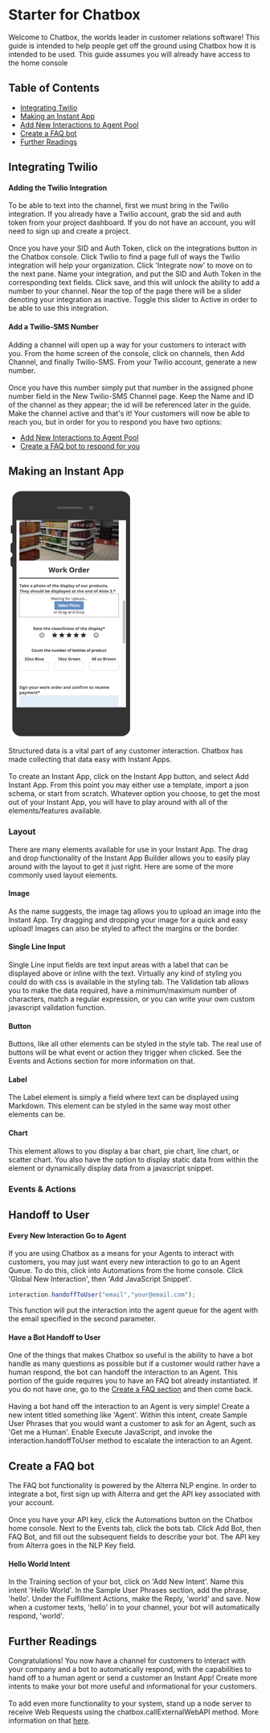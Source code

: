 # Starter for Chatbox

Welcome to Chatbox, the worlds leader in customer relations software! 
This guide is intended to help people get off the ground using Chatbox 
how it is intended to be used. This guide assumes you will already 
have access to the home console

## Table of Contents
* [Integrating Twilio](#integrating-twilio) 
* [Making an Instant App](#making-an-instant-app)
* [Add New Interactions to Agent Pool](#handoff-to-user) 
* [Create a FAQ bot](#create-a-faq-bot)
* [Further Readings](#further-readings)


## Integrating Twilio 
#### Adding the Twilio Integration
To be able to text into the channel, first we must bring in the Twilio integration. 
If you already have a Twilio account, grab the sid and auth token from your 
project dashboard. If you do not have an account, you will need to sign up and create a project.
<br><br>
Once you have your SID and Auth Token, click on the integrations button in the Chatbox console. 
Click Twilio to find a page full of ways the Twilio integration will help your organization. 
Click 'Integrate now' to move on to the next pane. Name your integration, and put the SID and Auth Token 
in the corresponding text fields. Click save, and this will unlock the ability to add a number to your channel.
Near the top of the page there will be a slider denoting your integration as inactive. Toggle this slider to 
Active in order to be able to use this integration.

####  Add a Twilio-SMS Number
Adding a channel will open up a way for your customers to interact with you. From the home screen of the console, 
click on channels, then  Add Channel, and finally Twilio-SMS. From your Twilio account, generate a new number. 
<br><br>
Once you have this number simply put that number in the assigned phone number field in the New Twilio-SMS Channel page.
Keep the Name and ID of the channel as they appear; the id will be referenced later in the guide.
Make the channel active and that's it! Your customers will now be able to reach you, but in order for 
you to respond you have two options:
* [Add New Interactions to Agent Pool](#handoff-to-user) 
* [Create a FAQ bot to respond for you](#create-a-faq-bot)

## Making an Instant App
<img src="WorkOrder.png" alt="Work order Instant App" width="250" height="500" />

Structured data is a vital part of any customer interaction. Chatbox has made collecting that data easy with 
Instant Apps.
<br><br>
To create an Instant App, click on the Instant App button, and select Add Instant App. From this point you may 
either use a template, import a json schema, or start from scratch. Whatever option you choose, to get the most out of 
your Instant App, you will have to play around with all of the elements/features available.

### Layout
There are many elements available for use in your Instant App. The drag and drop functionality of the 
Instant App Builder allows you to easily play around with the layout to get it just right. Here are some of the 
more commonly used layout elements.

#### Image
As the name suggests, the image tag allows you to upload an image into the Instant App. Try dragging and 
dropping your image for a quick and easy upload! Images can also be styled to affect the margins or the border.

#### Single Line Input
Single Line input fields are text input areas with a label that can be displayed above or inline with the text. 
Virtually any kind of styling you could do with css is available in the styling tab. The Validation tab allows you 
to make the data required, have a minimum/maximum number of characters, match a regular expression, or you can 
write your own custom javascript validation function.

#### Button
Buttons, like all other elements can be styled in the style tab. The real use of buttons will be what event or action 
they trigger when clicked. See the Events and Actions section for more information on that.

#### Label
The Label element is simply a field where text can be displayed using Markdown. This element can be styled in the 
same way most other elements can be.

#### Chart
This element allows to you display a bar chart, pie chart, line chart, or scatter chart. You also have the option 
to display static data from within the element or dynamically display data from a javascript snippet.

### Events & Actions


## Handoff to User 
#### Every New Interaction Go to Agent
If you are using Chatbox as a means for your Agents to interact with customers, you may just want every new 
interaction to go to an Agent Queue. To do this, click into Automations from the home console. 
Click 'Global New Interaction', then 'Add JavaScript Snippet'. 
```javascript
interaction.handoffToUser("email","your@email.com");
```
This function will put the interaction into the agent queue for the agent with the email 
specified in the second parameter. 

#### Have a Bot Handoff to User
One of the things that makes Chatbox so useful is the ability to have a bot handle as many questions as possible 
but if a customer would rather have a human respond, the bot can handoff the interaction to an Agent. 
This portion of the guide requires you to have an FAQ bot already instantiated. If you do not have one, go to the 
[Create a FAQ section](#create-a-faq-bot) and then come back. 
<br> <br>
Having a bot hand off the interaction to an Agent is very simple! Create a new intent titled something like 'Agent'. 
Within this intent, create Sample User Phrases that you would want a customer to ask for an Agent, 
such as 'Get me a Human'. Enable Execute JavaScript, and invoke the interaction.handoffToUser method 
to escalate the interaction to an Agent.


## Create a FAQ bot
The FAQ bot functionality is powered by the Alterra NLP engine. In order to integrate a bot, 
first sign up with Alterra and get the API key associated with your account.
<br><br>
Once you have your API key, click the Automations button on the Chatbox home console. 
Next to the Events tab, click the bots tab. Click Add Bot, then FAQ Bot, and fill out the subsequent fields to 
describe your bot. The API key from Alterra goes in the NLP Key field. 

#### Hello World Intent
In the Training section of your bot, click on 'Add New Intent'. Name this intent 'Hello World'. 
In the Sample User Phrases section, add the phrase, 'hello'. Under the Fulfillment Actions, 
make the Reply, 'world' and save. Now when a customer texts, 'hello' in to your channel, 
your bot will automatically respond, 'world'.


## Further Readings
Congratulations! You now have a channel for customers to interact with your company and a bot to 
automatically respond, with the capabilities to hand off to a human agent or send a customer an Instant App! 
Create more intents to make your bot more useful and informational for your customers. 
<br><br>
To add even more functionality to your system, stand up a node server to receive Web Requests using the 
chatbox.callExternalWebAPI method. More information on that [here](/NodeServers/README.md).